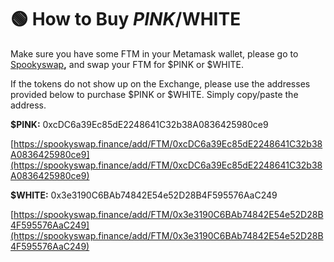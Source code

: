# 🟢 How to Buy $PINK/$WHITE

Make sure you have some FTM in your Metamask wallet, please go to [Spookyswap](https://spookyswap.finance/swap)**,** and swap your FTM for $PINK or $WHITE.

If the tokens do not show up on the Exchange, please use the addresses provided below to purchase $PINK or $WHITE. Simply copy/paste the address.

**$PINK:** 0xcDC6a39Ec85dE2248641C32b38A0836425980ce9

[https://spookyswap.finance/add/FTM/0xcDC6a39Ec85dE2248641C32b38A0836425980ce9](https://spookyswap.finance/add/FTM/0xcDC6a39Ec85dE2248641C32b38A0836425980ce9)

**$WHITE:** <mark style="color:red;"></mark> 0x3e3190C6BAb74842E54e52D28B4F595576AaC249

[https://spookyswap.finance/add/FTM/0x3e3190C6BAb74842E54e52D28B4F595576AaC249](https://spookyswap.finance/add/FTM/0x3e3190C6BAb74842E54e52D28B4F595576AaC249)
